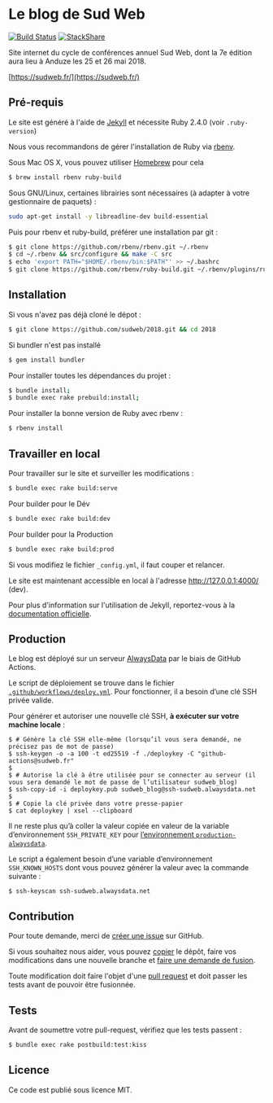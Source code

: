 # Le blog de Sud Web

[![Build Status](https://travis-ci.org/sudweb/2018.svg?branch=master)](https://travis-ci.org/sudweb/2018)
[![StackShare](https://img.shields.io/badge/tech-stack-0690fa.svg?style=flat)](https://stackshare.io/sud-web/sud-web)

Site internet du cycle de conférences annuel Sud Web, dont la 7e édition aura lieu à Anduze les 25 et 26 mai 2018.

[https://sudweb.fr/](https://sudweb.fr/)

## Pré-requis

Le site est généré à l'aide de [Jekyll](http://jekyllrb.com/) et nécessite Ruby 2.4.0 (voir `.ruby-version`)

Nous vous recommandons de gérer l'installation de Ruby via [rbenv](http://rbenv.org/).

Sous Mac OS X, vous pouvez utiliser [Homebrew](http://brew.sh/) pour cela
```bash
$ brew install rbenv ruby-build
```

Sous GNU/Linux, certaines librairies sont nécessaires (à adapter à votre gestionnaire de paquets) :
```bash
sudo apt-get install -y libreadline-dev build-essential
```
Puis pour rbenv et ruby-build, préférer une installation par git :
```bash
$ git clone https://github.com/rbenv/rbenv.git ~/.rbenv
$ cd ~/.rbenv && src/configure && make -C src
$ echo 'export PATH="$HOME/.rbenv/bin:$PATH"' >> ~/.bashrc
$ git clone https://github.com/rbenv/ruby-build.git ~/.rbenv/plugins/ruby-build
```

## Installation

Si vous n'avez pas déjà cloné le dépot :
```bash
$ git clone https://github.com/sudweb/2018.git && cd 2018
```
Si bundler n'est pas installé
```bash
$ gem install bundler
```
Pour installer toutes les dépendances du projet :
```bash
$ bundle install;
$ bundle exec rake prebuild:install;
```
Pour installer la bonne version de Ruby avec rbenv :
```bash
$ rbenv install
```

## Travailler en local

Pour travailler sur le site et surveiller les modifications :

```bash
$ bundle exec rake build:serve
```

Pour builder pour le Dév

```bash
$ bundle exec rake build:dev
```

Pour builder pour la Production

```bash
$ bundle exec rake build:prod
```

Si vous modifiez le fichier `_config.yml`, il faut couper et relancer.

Le site est maintenant accessible en local à l'adresse http://127.0.0.1:4000/ (dev).

Pour plus d'information sur l'utilisation de Jekyll, reportez-vous à la [documentation officielle](http://jekyllrb.com/docs/home/).

## Production

Le blog est déployé sur un serveur [AlwaysData](https://www.alwaysdata.com/) par le biais de GitHub Actions.

Le script de déploiement se trouve dans le fichier [`.github/workflows/deploy.yml`](/.github/workflows/deploy.yml). Pour fonctionner, il a besoin d’une clé <abbr>SSH</abbr> privée valide.

Pour générer et autoriser une nouvelle clé <abbr>SSH</abbr>, **à exécuter sur votre machine locale** :

```console
$ # Génère la clé SSH elle-même (lorsqu’il vous sera demandé, ne précisez pas de mot de passe)
$ ssh-keygen -o -a 100 -t ed25519 -f ./deploykey -C "github-actions@sudweb.fr"
$
$ # Autorise la clé à être utilisée pour se connecter au serveur (il vous sera demandé le mot de passe de l’utilisateur sudweb_blog)
$ ssh-copy-id -i deploykey.pub sudweb_blog@ssh-sudweb.alwaysdata.net
$
$ # Copie la clé privée dans votre presse-papier
$ cat deploykey | xsel --clipboard
```

Il ne reste plus qu’à coller la valeur copiée en valeur de la variable d’environnement `SSH_PRIVATE_KEY` pour [l’environnement `production-alwaysdata`](https://github.com/sudweb/blog/settings/environments).

Le script a également besoin d’une variable d’environnement `SSH_KNOWN_HOSTS` dont vous pouvez générer la valeur avec la commande suivante :

```console
$ ssh-keyscan ssh-sudweb.alwaysdata.net
```

## Contribution

Pour toute demande, merci de [créer une issue](https://github.com/sudweb/2018/issues/new) sur GitHub.

Si vous souhaitez nous aider, vous pouvez [copier](https://help.github.com/articles/fork-a-repo/) le dépôt, faire vos modifications dans une nouvelle branche et [faire une demande de fusion](https://github.com/sudweb/2018/pulls).

Toute modification doit faire l'objet d'une [pull request](https://github.com/sudweb/2018/pulls) et doit passer les tests avant de pouvoir être fusionnée.

## Tests

Avant de soumettre votre pull-request, vérifiez que les tests passent :

```bash
$ bundle exec rake postbuild:test:kiss
```

## Licence

Ce code est publié sous licence MIT.
